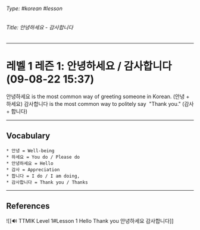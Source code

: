 ###### Type: #korean #lesson
###### Title: 안녕하세요 - 감사합니다
---
# 레벨 1 레즌 1: 안녕하세요 / 감사합니다 (09-08-22 15:37)
안녕하세요 is the most common way of greeting someone in Korean. (안녕 + 하세요)
감사합니다 is the most common way to politely say  "Thank you." (감사 + 합니다)

---
## Vocabulary
```
* 안녕 = Well-being
* 하세요 = You do / Please do
* 안녕하세요 = Hello
* 감사 = Appreciation
* 합니다 = I do / I am doing,
* 감사합니다 = Thank you / Thanks
```
---
## References
![[🔊 TTMIK Level 1#Lesson 1 Hello Thank you 안녕하세요 감사합니다]]